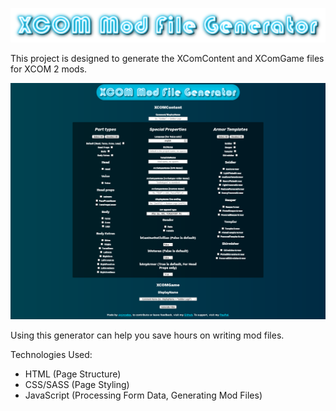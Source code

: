 

![XCOM Mod File Generator Logo](https://github.com/cjrcodes/XCOM-Mod-File-Generator/blob/master/images/xcomheaderimg.jpg)

This project is designed to generate the XComContent and XComGame files for XCOM 2 mods.

![Project Preview](https://github.com/cjrcodes/XCOM-Mod-File-Generator/blob/master/images/projectpreview.png)

Using this generator can help you save hours on writing mod files.

Technologies Used:

* HTML (Page Structure)
* CSS/SASS (Page Styling)
* JavaScript (Processing Form Data, Generating Mod Files)


